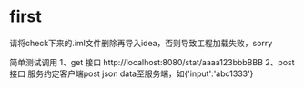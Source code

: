 # first
请将check下来的.iml文件删除再导入idea，否则导致工程加载失败，sorry

简单测试调用
1、get 接口
http://localhost:8080/stat/aaaa123bbbBBB
2、post接口
服务约定客户端post json data至服务端，如{'input':'abc1333'}
